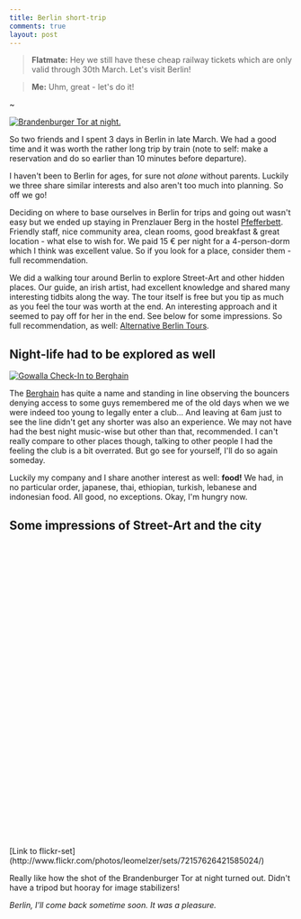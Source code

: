 ```yaml
--- 
title: Berlin short-trip
comments: true
layout: post
---
```


> **Flatmate:** Hey we still have these cheap railway tickets which are only valid through 30th March. Let's visit Berlin!

> **Me:** Uhm, great - let's do it!

~

<a href="http://www.flickr.com/photos/leomelzer/5586197023/" title="Brandenburger Tor at night. by leomelzer, on Flickr" class="hero"><img src="http://farm6.static.flickr.com/5300/5586197023_29dc7d870d_z.jpg" alt="Brandenburger Tor at night."></a>

So two friends and I spent 3 days in Berlin in late March. We had a good time and it was worth the rather long trip by train (note to self: make a reservation and do so earlier than 10 minutes before departure).

I haven't been to Berlin for ages, for sure not *alone* without parents.
Luckily we three share similar interests and also aren't too much into planning. So off we go!

Deciding on where to base ourselves in Berlin for trips and going out wasn't easy but we ended up staying in Prenzlauer Berg in the hostel [Pfefferbett](http://www.pfefferbett.de).
Friendly staff, nice community area, clean rooms, good breakfast & great location - what else to wish for. We paid 15 &euro; per night for a 4-person-dorm which I think was excellent value. So if you look for a place, consider them - full recommendation.

We did a walking tour around Berlin to explore Street-Art and other hidden places. Our guide, an irish artist, had excellent knowledge and shared many interesting tidbits along the way. The tour itself is free but you tip as much as you feel the tour was worth at the end. An interesting approach and it seemed to pay off for her in the end. See below for some impressions.
So full recommendation, as well: [Alternative Berlin Tours](http://www.alternativeberlin.com).

## Night-life had to be explored as well
<a href="http://gowalla.com/checkins/32232700" title="Gowalla Check-In to Berghain" class="hero"><img src="http://cl.ly/5qAO/berghain.png" alt="Gowalla Check-In to Berghain"></a>

The [Berghain](http://www.berghain.com) has quite a name and standing in line observing the bouncers denying access to some guys remembered me of the old days when we we were indeed too young to legally enter a club...
And leaving at 6am just to see the line didn't get any shorter was also an experience.
We may not have had the best night music-wise but other than that, recommended. I can't really compare to other places though, talking to other people I had the feeling the club is a bit overrated. But go see for yourself, I'll do so again someday.

Luckily my company and I share another interest as well: **food!**
We had, in no particular order, japanese, thai, ethiopian, turkish, lebanese and indonesian food. All good, no exceptions. Okay, I'm hungry now.

## Some impressions of Street-Art and the city

<object width="720" height="540">
	<param name="flashvars" value="offsite=true&lang=en-us&page_show_url=%2Fphotos%2Fleomelzer%2Fsets%2F72157626421585024%2Fshow%2F&page_show_back_url=%2Fphotos%2Fleomelzer%2Fsets%2F72157626421585024%2F&set_id=72157626421585024&jump_to="></param>
	<param name="movie" value="http://www.flickr.com/apps/slideshow/show.swf?v=71649"></param>
	<param name="allowFullScreen" value="true"></param>
</object>
[Link to flickr-set](http://www.flickr.com/photos/leomelzer/sets/72157626421585024/)

Really like how the shot of the Brandenburger Tor at night turned out. Didn't have a tripod but hooray for image stabilizers!

*Berlin, I'll come back sometime soon. It was a pleasure.*
